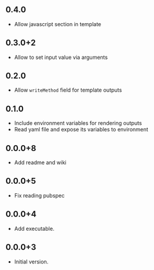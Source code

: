 ## 0.4.0
- Allow javascript section in template
## 0.3.0+2
- Allow to set input value via arguments
## 0.2.0
- Allow `writeMethod` field for template outputs
## 0.1.0
- Include environment variables for rendering outputs
- Read yaml file and expose its variables to environment
## 0.0.0+8
- Add readme and wiki
## 0.0.0+5
- Fix reading pubspec 
## 0.0.0+4
- Add executable.
## 0.0.0+3
- Initial version.
